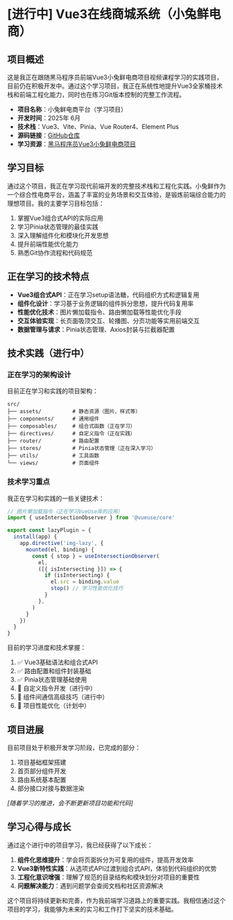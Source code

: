 # [进行中] Vue3在线商城系统（小兔鲜电商）

## 项目概述

这是我正在跟随黑马程序员前端Vue3小兔鲜电商项目视频课程学习的实践项目，目前仍在积极开发中。通过这个学习项目，我正在系统性地提升Vue3全家桶技术栈和前端工程化能力，同时也在练习Git版本控制的完整工作流程。

- **项目名称**：小兔鲜电商平台（学习项目）
- **开发时间**：2025年 6月
- **技术栈**：Vue3、Vite、Pinia、Vue Router4、Element Plus
- **源码链接**：[GitHub仓库](https://github.com/Wreckloud/online-shoping-vue3)
- **学习资源**：[黑马程序员Vue3小兔鲜电商项目](https://www.bilibili.com/video/BV1Ac411K7EQ)

## 学习目标

通过这个项目，我正在学习现代前端开发的完整技术栈和工程化实践。小兔鲜作为一个综合性电商平台，涵盖了丰富的业务场景和交互体验，是锻炼前端综合能力的理想项目。我的主要学习目标包括：

1. 掌握Vue3组合式API的实际应用
2. 学习Pinia状态管理的最佳实践
3. 深入理解组件化和模块化开发思想
4. 提升前端性能优化能力
5. 熟悉Git协作流程和代码规范

## 正在学习的技术特点

- **Vue3组合式API**：正在学习setup语法糖，代码组织方式和逻辑复用
- **组件化设计**：学习基于业务逻辑的组件拆分思想，提升代码复用率
- **性能优化技术**：图片懒加载指令、路由懒加载等性能优化手段
- **交互体验实现**：长页面吸顶交互、轮播图、分页功能等实用前端交互
- **数据管理与请求**：Pinia状态管理、Axios封装与拦截器配置

## 技术实践（进行中）

### 正在学习的架构设计

目前正在学习和实践的项目架构：

```
src/
├── assets/          # 静态资源（图片、样式等）
├── components/      # 通用组件
├── composables/     # 组合式函数（正在学习）
├── directives/      # 自定义指令（正在实践）
├── router/          # 路由配置
├── stores/          # Pinia状态管理（正在深入学习）
├── utils/           # 工具函数
└── views/           # 页面组件
```

### 技术学习重点

我正在学习和实践的一些关键技术：

```javascript
// 图片懒加载指令（正在学习VueUse库的应用）
import { useIntersectionObserver } from '@vueuse/core'

export const lazyPlugin = {
  install(app) {
    app.directive('img-lazy', {
      mounted(el, binding) {
        const { stop } = useIntersectionObserver(
          el,
          ([{ isIntersecting }]) => {
            if (isIntersecting) {
              el.src = binding.value
              stop() // 学习性能优化技巧
            }
          },
        )
      }
    })
  }
}
```

目前的学习进度和技术掌握：

1. ✅ Vue3基础语法和组合式API
2. ✅ 路由配置和组件封装基础
3. ✅ Pinia状态管理基础使用
4. 🔄 自定义指令开发（进行中）
5. 🔄 组件间通信高级技巧（进行中）
6. 🔄 项目性能优化（计划中）

## 项目进展

目前项目处于积极开发学习阶段，已完成的部分：

1. 项目基础框架搭建
2. 首页部分组件开发
3. 路由系统基本配置
4. 部分接口对接与数据渲染

*[随着学习的推进，会不断更新项目功能和代码]*

## 学习心得与成长

通过这个进行中的项目学习，我已经获得了以下成长：

1. **组件化思维提升**：学会将页面拆分为可复用的组件，提高开发效率
2. **Vue3新特性实践**：从选项式API过渡到组合式API，体验到代码组织的优势
3. **工程化意识增强**：理解了规范的目录结构和模块划分对项目的重要性
4. **问题解决能力**：遇到问题学会查阅文档和社区资源解决

这个项目将持续更新和完善，作为我前端学习道路上的重要实践。我相信通过这个项目的学习，我能够为未来的实习和工作打下坚实的技术基础。 